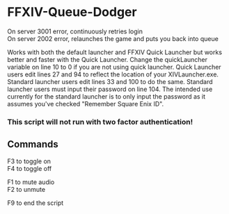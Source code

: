 # FFXIV-Queue-Dodger
On server 3001 error, continuously retries login
<br>
On server 2002 error, relaunches the game and puts you back into queue

Works with both the default launcher and FFXIV Quick Launcher but works better and faster with the Quick Launcher. Change the quickLauncher variable on line 10 to 0 if you are not using quick launcher. Quick Launcher users edit lines 27 and 94 to reflect the location of your XIVLauncher.exe. Standard launcher users edit lines 33 and 100 to do the same. Standard launcher users must input their password on line 104. The intended use currently for the standard launcher is to only input the password as it assumes you've checked "Remember Square Enix ID".

<h3> This script will not run with two factor authentication!</h3>

<h2>Commands</h2>
F3 to toggle on
<br>
F4 to toggle off

F1 to mute audio
<br>
F2 to unmute

<p>F9 to end the script</p>
